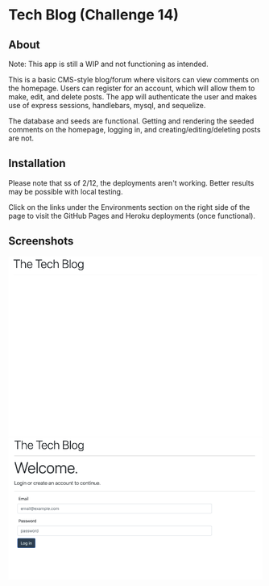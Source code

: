 # Tech Blog (Challenge 14)

## About

Note: This app is still a WIP and not functioning as intended.

This is a basic CMS-style blog/forum where visitors can view comments on the homepage. Users can register for an account, which will allow them to make, edit, and delete posts. The app will authenticate the user and makes use of express sessions, handlebars, mysql, and sequelize. 

The database and seeds are functional. Getting and rendering the seeded comments on the homepage, logging in, and creating/editing/deleting posts are not. 

## Installation

Please note that ss of 2/12, the deployments aren't working. Better results may be possible with local testing. 

Click on the links under the Environments section on the right side of the page to visit the GitHub Pages and Heroku deployments (once functional).

## Screenshots

![Homepage](./public/screenshots/c14-home.png)
![Login Page](./public/screenshots/Screenshot%20Capture%20-%202023-02-12%20-%2022-57-26.png)